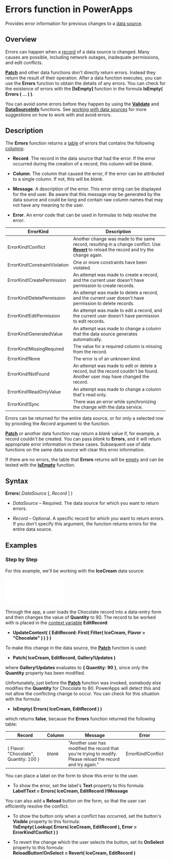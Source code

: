 <properties
	pageTitle="Errors function | Microsoft PowerApps"
	description="Reference information, including syntax and examples, for the Errors function in PowerApps"
	services=""
	suite="powerapps"
	documentationCenter="na"
	authors="gregli-msft"
	manager="dwrede"
	editor=""
	tags=""/>

<tags
   ms.service="powerapps"
   ms.devlang="na"
   ms.topic="article"
   ms.tgt_pltfrm="na"
   ms.workload="na"
   ms.date="11/11/2015"
   ms.author="gregli"/>

# Errors function in PowerApps #

Provides error information for previous changes to a [data source](working-with-data-sources.md).

## Overview ##

Errors can happen when a [record](working-with-tables.md#records) of a data source is changed.  Many causes are possible, including network outages, inadequate permissions, and edit conflicts.  

**[Patch](function-patch.md)** and other data functions don't directly return errors. Instead they return the result of their operation. After a data function executes, you can use the **Errors** function to obtain the details of any errors.  You can check for the existence of errors with the **[IsEmpty]** function in the formula **IsEmpty( Errors ( ... ) )**.

You can avoid some errors before they happen by using the **[Validate](function-validate.md)** and **[DataSourceInfo](function-datasourceinfo.md)** functions.  See [working with data sources](working-with-data-sources.md) for more suggestions on how to work with and avoid errors.

## Description ##

The **Errors** function returns a [table](working-with-tables.md) of errors that contains the following [columns](working-with-tables.md#columns):

- **Record**.  The record in the data source that had the error.  If the error occurred during the creation of a record, this column will be *blank*.

- **Column**.  The column that caused the error, if the error can be attributed to a single column. If not, this will be *blank*.

- **Message**.  A description of the error.  This error string can be displayed for the end user.  Be aware that this message may be generated by the data source and could be long and contain raw column names that may not have any meaning to the user.

- **Error**.  An error code that can be used in formulas to help resolve the error:

| ErrorKind | Description |
|------------|-------------|
| ErrorKind!Conflict | Another change was made to the same record, resulting in a change conflict.  Use **[Revert](function-revert.md)** to reload the record and try the change again. |
| ErrorKind!ConstraintViolation | One or more constraints have been violated. |
| ErrorKind!CreatePermission | An attempt was made to create a record, and the current user doesn't have permission to create records. |
| ErrorKind!DeletePermission | An attempt was made to delete a record, and the current user doesn't have permission to delete records. |
| ErrorKind!EditPermission | An attempt was made to edit a record, and the current user doesn't have permission to edit records. |
| ErrorKind!GeneratedValue | An attempt was made to change a column that the data source generates automatically. |
| ErrorKind!MissingRequired | The value for a required column is missing from the record. |
| ErrorKind!None | The error is of an unknown kind. |
| ErrorKind!NotFound | An attempt was made to edit or delete a record, but the record couldn't be found.  Another user may have changed the record. |
| ErrorKind!ReadOnlyValue | An attempt was made to change a column that's read only. |
| ErrorKind!Sync | There was an error while synchronizing the change with the data service. |

Errors can be returned for the entire data source, or for only a selected row by providing the *Record* argument to the function.  

**[Patch](function-patch.md)** or another data function may return a *blank* value if, for example, a record couldn't be created. You can pass *blank* to **Errors**, and it will return appropriate error information in these cases.  Subsequent use of data functions on the same data source will clear this error information.

If there are no errors, the table that **Errors** returns will be [empty](function-isblank-isempty.md) and can be tested with the **[IsEmpty](function-isblank-isempty.md)** function.

## Syntax ##

**Errors**( *DataSource* [, *Record* ] )

- *DataSource* – Required. The data source for which you want to return errors.

- *Record* – Optional.  A specific record for which you want to return errors. If you don't specify this argument, the function returns errors for the entire data source.

## Examples ##

### Step by Step ###

For this example, we'll be working with the **IceCream** data source:

![](media/function-errors/icecream.png)

Through the app, a user loads the Chocolate record into a data-entry form and then changes the value of **Quantity** to 90.  The record to be worked with is placed in the [context variable](working-with-variables.md#create-a-context-variable) **EditRecord**:

- **UpdateContext( { EditRecord: First( Filter( IceCream, Flavor = "Chocolate" ) ) } )**

To make this change in the data source, the **[Patch](function-patch.md)** function is used:

- **Patch( IceCream, EditRecord, Gallery!Updates )**

where **Gallery!Updates** evaluates to **{ Quantity: 90 }**, since only the **Quantity** property has been modified.

Unfortunately, just before the **[Patch](function-patch.md)** function was invoked, somebody else modifies the **Quantity** for Chocolate to 80.  PowerApps will detect this and not allow the conflicting change to occur.  You can check for this situation with the formula:

- **IsEmpty( Errors( IceCream, EditRecord ) )**

which returns **false**, because the **Errors** function returned the following table:

| Record | Column | Message | Error |
|--------|--------|---------|-------|
| { Flavor: "Chocolate", Quantity: 100 } | *blank* | "Another user has modified the record that you're trying to modify. Please reload the record and try again." | ErrorKind!Conflict |

You can place a label on the form to show this error to the user.

- To show the error, set the label's **Text** property to this formula:<br>
**Label!Text = Errors( IceCream, EditRecord )!Message**

You can also add a **Reload** button on the form, so that the user can efficiently resolve the conflict.

- To show the button only when a conflict has occurred, set the button's **Visible** property to this formula:<br>
	**!IsEmpty( Lookup( Errors( IceCream, EditRecord ), Error = ErrorKind!Conflict ) )**

- To revert the change which the user selects the button, set its **OnSelect** property to this formula:<br>
	**ReloadButton!OnSelect = Revert( IceCream, EditRecord )**
